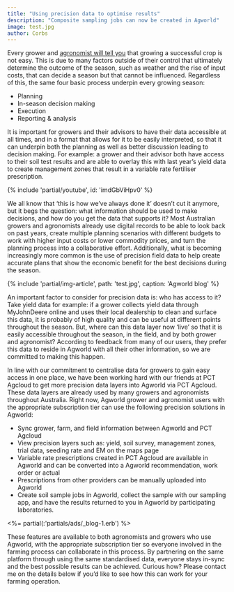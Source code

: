 ```yaml
---
title: "Using precision data to optimise results"
description: "Composite sampling jobs can now be created in Agworld"
image: test.jpg
author: Corbs
---
```


Every grower and [agronomist will tell you](/blog) that growing a successful crop is not easy. This is due to many factors outside of their control that ultimately determine the outcome of the season, such as weather and the rise of input costs, that can decide a season but that cannot be influenced. Regardless of this, the same four basic process underpin every growing season:

- Planning
- In-season decision making
- Execution
- Reporting & analysis

It is important for growers and their advisors to have their data accessible at all times, and in a format that allows for it to be easily interpreted, so that it can underpin both the planning as well as better discussion leading to decision making. For example: a grower and their advisor both have access to their soil test results and are able to overlay this with last year’s yield data to create management zones that result in a variable rate fertiliser prescription.

{% include 'partial/youtube', id: 'imdGbViHpv0' %}

We all know that ‘this is how we’ve always done it’ doesn’t cut it anymore, but it begs the question: what information should be used to make decisions, and how do you get the data that supports it? Most Australian growers and agronomists already use digital records to be able to look back on past years, create multiple planning scenarios with different budgets to work with higher input costs or lower commodity prices, and turn the planning process into a collaborative effort. Additionally, what is becoming increasingly more common is the use of precision field data to help create accurate plans that show the economic benefit for the  best decisions during the season.

{% include 'partial/img-article', path: 'test.jpg', caption: 'Agworld blog' %}

An important factor to consider for precision data is: who has access to it? Take yield data for example: if a grower collects yield data through MyJohnDeere online and uses their local dealership to clean and surface this data, it is probably of high quality and can be useful at different points throughout the season. But, where can this data layer now ‘live’ so that it is easily accessible throughout the season, in the field, and by both grower and agronomist? According to feedback from many of our users, they prefer this data to reside in Agworld with all their other information, so we are committed to making this happen.


In line with our commitment to centralise data for growers to gain easy access in one place, we have been working hard with our friends at PCT Agcloud to get more precision data layers into Agworld via PCT Agcloud. These data layers are already used by many growers and agronomists throughout Australia. Right now, Agworld grower and agronomist users with the appropriate subscription tier can use the following precision solutions in Agworld:

- Sync grower, farm, and field information between Agworld and PCT Agcloud
- View precision layers such as: yield, soil survey, management zones, trial data, seeding rate and EM on the maps page
- Variable rate prescriptions created in PCT Agcloud are available in Agworld and can be converted into a  Agworld recommendation, work order or actual
- Prescriptions from other providers can be manually uploaded into Agworld
- Create soil sample jobs in Agworld, collect the sample with our sampling app, and have the results returned to you in Agworld by participating laboratories.

<%= partial(:'partials/ads/_blog-1.erb') %>

These features are available to both agronomists and growers who use Agworld, with the appropriate subscription tier so everyone involved in the farming process can collaborate in this process. By partnering on the same platform through using the same standardised data, everyone stays in-sync and the best possible results can be achieved. Curious how? Please contact me on the details below if you’d like to see how this can work for your farming operation.